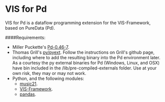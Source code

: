 # VIS for Pd
VIS for Pd is a dataflow programming extension for the VIS-Framework, based on PureData (Pd).

####Requirements:
- Miller Puckette's [Pd-0.46-7](http://msp.ucsd.edu/software.html]).
- Thomas Grill's [py/pyext](https://github.com/grrrr/py). Follow the instructions on Grill's github page, including where to add the resulting binary into the Pd environment later. As a courtesy the py external binaries for Pd (Windows, Linux, and OSX) have bin included in the /lib/pre-compiled-externals folder. Use at your own risk, they may or may not work. 
- Python, and the following modules:
  - [music21](https://github.com/cuthbertLab/music21).
  - [VIS-Framework](https://github.com/ELVIS-Project/vis-framework).
  - [pandas](https://github.com/pydata/pandas).
